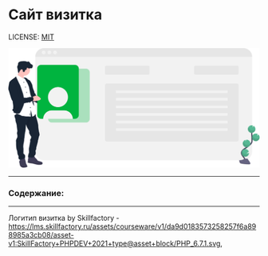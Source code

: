 # Сайт визитка

LICENSE: [MIT](/license.md)

![logo](/site/images/PHP_6.7.1.svg)

---

### Содержание:


---

Логитип визитка by Skillfactory - https://lms.skillfactory.ru/assets/courseware/v1/da9d0183573258257f6a898985a3cb08/asset-v1:SkillFactory+PHPDEV+2021+type@asset+block/PHP_6.7.1.svg, 
